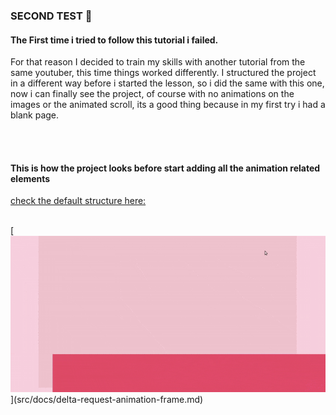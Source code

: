 ### SECOND TEST 🍌

#### The First time i tried to follow this tutorial i failed.

For that reason I decided to train my skills with another tutorial from the same youtuber, this time things worked differently. I structured the project in a different way before i started the lesson, so i did the same with this one, now i can finally see the project, of course with no animations on the images or the animated scroll, its a good thing because in my first try i had a blank page.

<br>
<br>

#### This is how the project looks before start adding all the animation related elements

[check the default structure here:](src/docs/defaultStructure.md)

<br>
 [<img src="/src/img/project_beginning_preview.gif"/>](src/docs/delta-request-animation-frame.md)


<br>
<br>